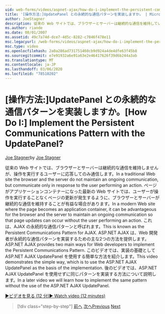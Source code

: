 ```yaml
---
uid: web-forms/videos/aspnet-ajax/how-do-i-implement-the-persistent-communications-pattern-with-the-updatepanel
title: '[操作方法:]UpdatePanel との永続的な通信パターンを実装しますか。 | Microsoft Docs'
author: JoeStagner
description: 従来の Web サイトでは、ブラウザーとサーバーは継続的な通信を維持していませんが、操作を実行するユーザーに応答する場合にのみ通信します...
ms.author: riande
ms.date: 08/01/2007
ms.assetid: 49c7a74d-dce7-4d5c-8282-c7846f478e11
msc.legacyurl: /web-forms/videos/aspnet-ajax/how-do-i-implement-the-persistent-communications-pattern-with-the-updatepanel
msc.type: video
ms.openlocfilehash: 2a0a286ad731751460cb9d924a4de4dfe63f45b8
ms.sourcegitcommit: e7e91932a6e91a63e2e46417626f39d6b244a3ab
ms.translationtype: MT
ms.contentlocale: ja-JP
ms.lasthandoff: 03/06/2020
ms.locfileid: "78510202"
---
```

# <a name="how-do-i-implement-the-persistent-communications-pattern-with-the-updatepanel"></a><span data-ttu-id="b10c8-104">[操作方法:]UpdatePanel との永続的な通信パターンを実装しますか。</span><span class="sxs-lookup"><span data-stu-id="b10c8-104">[How Do I:] Implement the Persistent Communications Pattern with the UpdatePanel?</span></span>

<span data-ttu-id="b10c8-105">[Joe Stagner](https://github.com/JoeStagner)</span><span class="sxs-lookup"><span data-stu-id="b10c8-105">by [Joe Stagner](https://github.com/JoeStagner)</span></span>

<span data-ttu-id="b10c8-106">従来の Web サイトでは、ブラウザーとサーバーは継続的な通信を維持しませんが、操作を実行するユーザーに応答してのみ通信します。</span><span class="sxs-lookup"><span data-stu-id="b10c8-106">In a traditional Web site the browser and the server do not maintain an ongoing communication, but communicate only in response to the user performing an action.</span></span> <span data-ttu-id="b10c8-107">ページがアプリケーションコンテナーになった最新の Web サイトでは、ユーザーが操作を実行することなくページの更新が発生するように、ブラウザーとサーバーが継続的な通信を維持することが有益な場合があります。</span><span class="sxs-lookup"><span data-stu-id="b10c8-107">In a modern Web site where the page becomes an application container, it can be advantageous for the browser and the server to maintain an ongoing communication so that page updates can occur without the user performing an action.</span></span> <span data-ttu-id="b10c8-108">これは、AJAX の永続的な通信パターンと呼ばれます。</span><span class="sxs-lookup"><span data-stu-id="b10c8-108">This is known as the Persistent Communications Pattern for AJAX.</span></span> <span data-ttu-id="b10c8-109">ASP.NET AJAX は、Web 開発者が永続的な通信パターンを実装するための主な2つの方法を提供します。</span><span class="sxs-lookup"><span data-stu-id="b10c8-109">ASP.NET AJAX provides two main ways for Web developers to implement the Persistent Communications Pattern.</span></span> <span data-ttu-id="b10c8-110">このビデオでは、実装の基礎として ASP.NET AJAX UpdatePanel を使用する簡単な方法を紹介します。</span><span class="sxs-lookup"><span data-stu-id="b10c8-110">This video demonstrates the simple way, which is to use the ASP.NET AJAX UpdatePanel as the basis of the implementation.</span></span> <span data-ttu-id="b10c8-111">後のビデオでは、ASP.NET AJAX UpdatePanel を使用せずに同じパターンを実装する方法について説明します。</span><span class="sxs-lookup"><span data-stu-id="b10c8-111">In a later video we will learn how to implement the same pattern without the use of the ASP.NET AJAX UpdatePanel.</span></span>

[<span data-ttu-id="b10c8-112">&#9654;ビデオを見る (12 分)</span><span class="sxs-lookup"><span data-stu-id="b10c8-112">&#9654; Watch video (12 minutes)</span></span>](https://channel9.msdn.com/Blogs/ASP-NET-Site-Videos/how-do-i-implement-the-persistent-communications-pattern-with-the-updatepanel)

> [!div class="step-by-step"]
> <span data-ttu-id="b10c8-113">[前へ](how-do-i-use-the-conditional-updatemode-of-the-updatepanel.md)
> [次へ](how-do-i-localize-an-aspnet-ajax-application.md)</span><span class="sxs-lookup"><span data-stu-id="b10c8-113">[Previous](how-do-i-use-the-conditional-updatemode-of-the-updatepanel.md)
[Next](how-do-i-localize-an-aspnet-ajax-application.md)</span></span>

